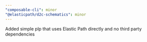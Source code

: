 ```yaml
---
"composable-cli": minor
"@elasticpath/d2c-schematics": minor
---
```


Added simple plp that uses Elastic Path directly and no third party dependencies
